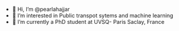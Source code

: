 - 👋 Hi, I’m @pearlahajjar
- 👀 I’m interested in Public transpot sytems and machine learning
- 🌱 I’m currently a PhD student at UVSQ- Paris Saclay, France

<!---
pearlahajjar/pearlahajjar is a ✨ special ✨ repository because its `README.md` (this file) appears on your GitHub profile.
You can click the Preview link to take a look at your changes.
--->
